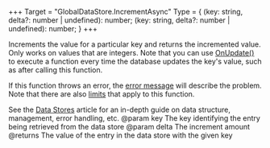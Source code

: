 +++
Target = "GlobalDataStore.IncrementAsync"
Type = { (key: string, delta?: number | undefined): number; (key: string, delta?: number | undefined): number; }
+++

Increments the value for a particular key and returns the incremented value. Only works on values that are integers. Note that you can use [OnUpdate()](https://developer.roblox.com/api-reference/function/GlobalDataStore/OnUpdate) to execute a function every time the database updates the key's value, such as after calling this function.If this function throws an error, the [error message](https://developer.roblox.com/search#stq=Datastore%20Errors) will describe the problem. Note that there are also [limits](https://developer.roblox.com/search#stq=Datastore%20Errors) that apply to this function.See the [Data Stores](https://developer.roblox.com/search#stq=Data%20store) article for an in-depth guide on data structure, management, error handling, etc.@param key The key identifying the entry being retrieved from the data store@param delta The increment amount@returns The value of the entry in the data store with the given key